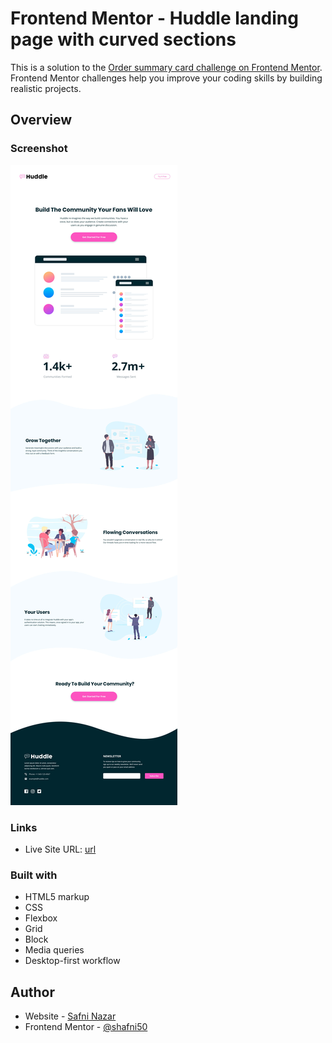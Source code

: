 # Frontend Mentor - Huddle landing page with curved sections

This is a solution to the [Order summary card challenge on Frontend Mentor](https://www.frontendmentor.io/challenges/huddle-landing-page-with-curved-sections-5ca5ecd01e82137ec91a50f2/hub). Frontend Mentor challenges help you improve your coding skills by building realistic projects. 

## Overview

### Screenshot

![](./design/desktop-design.jpg)

### Links

- Live Site URL: [url](https://shafni50.github.io/huddle-page/)


### Built with

- HTML5 markup
- CSS 
- Flexbox
- Grid
- Block
- Media queries
- Desktop-first workflow

## Author

- Website - [Safni Nazar](https://linktr.ee/shafni50)
- Frontend Mentor - [@shafni50](https://www.frontendmentor.io/profile/shafni50)

